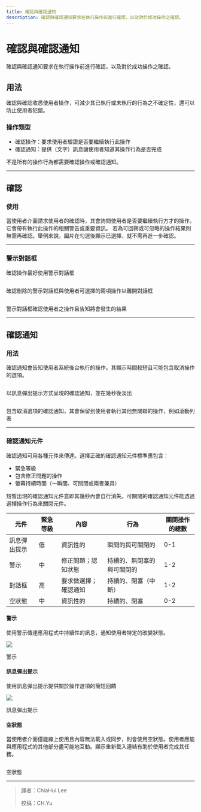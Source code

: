 ```yaml
---
title: 確認與確認通知
description: 確認與確認通知要求在執行操作前進行確認，以及對於成功操作之確認。
---
```

<!-- markdownlint-disable MD024 -->
<!-- markdownlint-disable MD025 -->
<!-- markdownlint-disable MD033 -->

# 確認與確認通知

確認與確認通知要求在執行操作前進行確認，以及對於成功操作之確認。

## 用法

確認與確認收悉使用者操作，可減少其已執行或未執行的行為之不確定性，還可以防止使用者犯錯。

### 操作類型

- 確認操作：要求使用者驗證是否要繼續執行此操作
- 確認通知：提供（文字）訊息讓使用者知道其操作行為是否完成

不是所有的操作行為都需要確認操作或確認通知。

---

## 確認

### 使用

當使用者介面請求使用者的確認時，其會詢問使用者是否要繼續執行方才的操作。它會帶有執行此操作的相關警告或重要資訊。
若為可回朔或可忽略的操作結果則無需再確認。舉例來說，圖片在勾選後顯示已選擇，就不需再進一步確認。

---

### 警示對話框

確認操作最好使用警示對話框

<div class="img-grid">
    <div class="grid-item">
        <img src="https://lh3.googleusercontent.com/r7NB_oCcfMeQbPVCPktRUK5a6juDb7FXXvUukBAHa4xvgOb_TIxvGSMcOtDhzqndO0krU7d6CZgY4M7geOXBTmkI2aMftpKFU96juQ=w1064-v0" alt="">
        <p>確認刪除的警示對話框與使用者可選擇的兩項操作以離開對話框</p>
    </div>
    <div class="grid-item">
        <img src="https://lh3.googleusercontent.com/HUC-4Z1o7eeWc3VovQ6_DLtJCUGnirHrF-kyNEY-eDq8SFXIb2Ec3xDiHSWjDGFbs4_BmSXn_wf_Gi2xnzEiDNmglRcAA-xHkc7RNQ=w1064-v0" alt="">
        <p>警示對話框確認使用者之操作且告知將會發生的結果</p>
    </div>
</div>

---

## 確認通知

### 用法

確認通知會告知使用者系統後台執行的操作。其顯示時間較短且可能包含取消操作的選項。

<div class="img-grid">
    <div class="grid-item">
        <img src="https://lh3.googleusercontent.com/_96knuTbrg75Ve2n1N67gZuyL9PH1YLYyNa0DfjfcFknZbtB6jYLTuK5zxiLadrSLFGOM36W5Lo4nAkfhlqMtIHtIZXNcfwkjGCV=w1064-v0" alt="">
        <p>以訊息彈出提示方式呈現的確認通知，並在幾秒後淡出</p>
    </div>
    <div class="grid-item">
        <img src="https://lh3.googleusercontent.com/x2e6EBsbfZxfoplA1jBSbbncK2nHOPRyIIC4-VGrgTSam_mV4G54zdpPMM_YZ4SOInzSXmtG33QNLo_Dro3UHGbzvsO5lxXnoaMHEg=w1064-v0" alt="">
        <p>包含取消選項的確認通知，其會保留到使用者執行其他無關聯的操作，例如滾動列表</p>
    </div>
</div>

---

### 確認通知元件

確認通知可用各種元件來傳達。選擇正確的確認通知元件標準應包含：

- 緊急等級
- 包含修正問題的操作
- 螢幕持續時間（一瞬間、可關閉或兩者兼具）

短暫出現的確認通知元件意即其幾秒內會自行消失。可關閉的確認通知元件能透過選擇操作行為來關閉元件。

<table>
    <thead>
        <tr>
            <th>元件</th>
            <th>緊急等級</th>
            <th>內容</th>
            <th>行為</th>
            <th>關閉操作的總數</th>
        </tr>
    </thead>
    <tbody>
        <tr>
            <td>訊息彈出提示</td>
            <td>低</td>
            <td>資訊性的</td>
            <td>瞬間的與可關閉的</td>
            <td>0-1</td>
        </tr>
        <tr>
            <td>警示</td>
            <td>中</td>
            <td>修正問題；認知狀態</td>
            <td>持續的、無閉塞的與可關閉的</td>
            <td>1-2</td>
        </tr>
        <tr>
            <td>對話框</td>
            <td>高</td>
            <td>要求做選擇；確認通知</td>
            <td>持續的、閉塞（中斷）</td>
            <td>1-2</td>
        </tr>
        <tr>
            <td>空狀態</td>
            <td>中</td>
            <td>資訊性的</td>
            <td>持續的、閉塞</td>
            <td>0-2</td>
        </tr>
    </tbody>
</table>

#### 警示

使用警示傳達應用程式中持續性的訊息，通知使用者特定的改變狀態。

<img src="https://lh3.googleusercontent.com/yPdFYUXYR-EG0Rgpi6apjXEWRi17WQInIPhdIUkJ0n_u-kqKX13_G0rl_NwqaNpJ-X_Ed-lwNu7gQ9CSwgUzj4ViIXM2LwmbqpCQjkI=w1064-v0">

<p class="annotation">警示</p>

#### 訊息彈出提示

使用訊息彈出提示提供關於操作選項的簡短回饋

<img src="https://lh3.googleusercontent.com/NT6gTgqkG4jGyEtfUTpFhbvWVfKDZsBVoSms4LrRwYde3jP01h5J1g6mi9VTR3TtwT4jF4tO67eQQBQ-fl5OxqMF9oU3jeRR0CPC=w1064-v0">

<p class="annotation">訊息彈出提示</p>

<div class="img-grid">
    <div class="grid-item">
        <h4>空狀態</h4>
        <p>當使用者介面僅能線上使用且內容無法載入或同步，則會使用空狀態。使用者應能與應用程式的其他部分盡可能地互動。顯示重新載入連結有助於使用者完成其任務。</p>
    </div>
    <div class="grid-item">
        <img src="https://lh3.googleusercontent.com/eUxoGw2sxzvFnDugpAyOckOUwpPLDpYcZNrhDeShFWXJOjKlshwrGpkV8Wl_9YkbGdq0256vASnxPQag-mCdWceZOp-Ft9XCfVg6pQ=w1064-v0" alt="">
        <p>空狀態</p>
    </div>
</div>

---

> 譯者：ChiaHui Lee
>
> 校稿：CH.Yu

